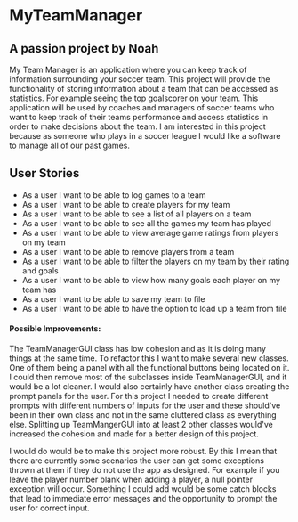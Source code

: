 # MyTeamManager
## A passion project by Noah

My Team Manager is an application where you
can keep track of information surrounding your
soccer team. This project will provide the 
functionality of storing information about a team 
that can be accessed as statistics. For example seeing
the top goalscorer on your team. This application
will be used by coaches and managers of soccer teams
who want to keep track of their teams performance
and access statistics in order to make decisions about 
the team. I am interested in this project because as
someone who plays in a soccer league I would like a 
software to manage all of our past games.

## User Stories
- As a user I want to be able to log games to a team
- As a user I want to be able to create players for my team
- As a user I want to be able to see a list of all players on a team
- As a user I want to be able to see all the games my team has played
- As a user I want to be able to view average game ratings from players on my team
- As a user I want to be able to remove players from a team
- As a user I want to be able to filter the players on my team by their rating and goals
- As a user I want to be able to view how many goals each player on my team has
- As a user I want to be able to save my team to file
- As a user I want to be able to have the option to load up a team from file



#### Possible Improvements: 
The TeamManagerGUI class has low cohesion and as it is doing many things at the same time. 
To refactor this I want to make several new classes. One of them being a panel with all the functional
buttons being located on it. I could then remove most of the subclasses inside TeamManagerGUI,
and it would be a lot cleaner. I would also certainly have another class creating the prompt
panels for the user. For this project I needed to create different prompts with different numbers of inputs 
for the user and these should've been in their own class and not in the same cluttered class as everything else. 
Splitting up TeamMangerGUI into at least 2 other classes would've increased the cohesion and made
for a better design of this project. 

I would do would be to make this project more robust. By this I mean
that there are currently some scenarios the user can get some exceptions thrown at them if they do not use the app as 
designed. For example if you leave the player number blank when adding a player, a null pointer exception will occur. 
Something I could add would be some catch blocks that lead to immediate error messages and the opportunity to prompt
the user for correct input. 
